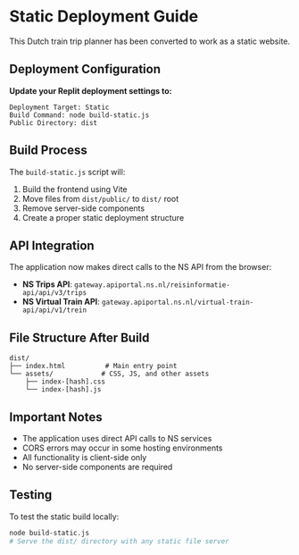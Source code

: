 # Static Deployment Guide

This Dutch train trip planner has been converted to work as a static website.

## Deployment Configuration

**Update your Replit deployment settings to:**

```
Deployment Target: Static
Build Command: node build-static.js
Public Directory: dist
```

## Build Process

The `build-static.js` script will:
1. Build the frontend using Vite
2. Move files from `dist/public/` to `dist/` root
3. Remove server-side components
4. Create a proper static deployment structure

## API Integration

The application now makes direct calls to the NS API from the browser:
- **NS Trips API**: `gateway.apiportal.ns.nl/reisinformatie-api/api/v3/trips`
- **NS Virtual Train API**: `gateway.apiportal.ns.nl/virtual-train-api/api/v1/trein`

## File Structure After Build

```
dist/
├── index.html          # Main entry point
└── assets/            # CSS, JS, and other assets
    ├── index-[hash].css
    └── index-[hash].js
```

## Important Notes

- The application uses direct API calls to NS services
- CORS errors may occur in some hosting environments
- All functionality is client-side only
- No server-side components are required

## Testing

To test the static build locally:
```bash
node build-static.js
# Serve the dist/ directory with any static file server
```